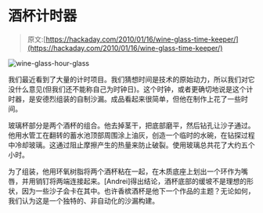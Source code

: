 # 酒杯计时器

> 原文:[https://hackaday.com/2010/01/16/wine-glass-time-keeper/](https://hackaday.com/2010/01/16/wine-glass-time-keeper/)

![](../Images/45a4e236a06aaf6ac2a82c550227e9dd.png "wine-glass-hour-glass")

我们最近看到了大量的计时项目。我们猜想时间是技术的原始动力，所以我们对它没什么意见(但我们还不能称自己为时钟日)。这个时钟，或者更确切地说是这个计时器，是安德烈组装的自制沙漏。成品看起来很简单，但他在制作上花了一些时间。

玻璃杯部分是两个酒杯的组合。他去掉茎干，把底部磨平，然后钻孔让沙子通过。他用水管工在翻转的蓄水池顶部周围涂上油灰，创造一个临时的水碗，在钻探过程中冷却玻璃。这通过阻止摩擦产生的热量来防止破裂。使用玻璃总共花了大约五个小时。

为了组装，他用环氧树脂将两个酒杯粘在一起，在木质底座上划出一个环作为嘴唇，并用销钉将两端连接起来。[Andrei]得出结论，酒杯底部的缓坡不是理想的形状，因为一些沙子会卡在其中。也许香槟酒杯是他下一个作品的主题？无论如何，我们认为这是一个独特的、非自动化的沙漏构建。